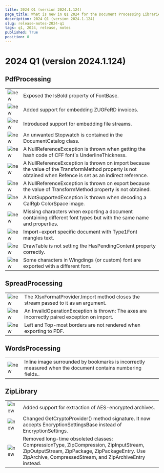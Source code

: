 ```yaml
---
title: 2024 Q1 (version 2024.1.124)
page_title: What is new in Q1 2024 for the Document Processing Libraries
description: 2024 Q1 (version 2024.1.124)
slug: release-notes-2024-q1
tags: q1, 2024, release, notes
published: True
position: 0
---
```

# 2024 Q1 (version 2024.1.124)

 
## PdfProcessing

|||
|----|----|
|![new](./images/new.png)|Exposed the IsBold property of FontBase.|
|![new](./images/new.png)|Added support for embedding ZUGFeRD invoices.|
|![new](./images/new.png)|Introduced support for embedding file streams.|
|![new](./images/fixed.png)|An unwanted Stopwatch is contained in the DocumentCatalog class. |
|![new](./images/fixed.png)|A NullReferenceException is thrown when getting the hash code of CFF font`s UnderlineThickness.  |
|![new](./images/fixed.png)|A NullReferenceException is thrown on import because the value of the TransformMethod property is not obtained when Refence is set as an indirect reference. |
|![new](./images/fixed.png)|A NullReferenceException is thrown on export because the value of TransformMethod property is not obtained.  |
|![new](./images/fixed.png)|A NotSupportedException is thrown when decoding a CalRgb ColorSpace image. |
|![new](./images/fixed.png)|Missing characters when exporting a document containing different font types but with the same name and properties. |
|![new](./images/fixed.png)|Import-export specific document with Type1Font mangles text.  |
|![new](./images/fixed.png)|DrawTable is not setting the HasPendingContent property correctly.  |
|![new](./images/fixed.png)|Some characters in Wingdings (or custom) font are exported with a different font.  |

## SpreadProcessing

|||
|----|----|
|![new](./images/fixed.png)|The XlsxFormatProvider.Import method closes the stream passed to it as an argument.|
|![new](./images/fixed.png)|An InvalidOperationException is thrown: The axes are incorrectly paired exception on import.|
|![new](./images/fixed.png)|Left and Top-most borders are not rendered when exporting to PDF.|

## WordsProcessing

|||
|----|----|
|![new](./images/fixed.png)|Inline image surrounded by bookmarks is incorrectly measured when the document contains numbering fields..|


## ZipLibrary

|||
|----|----|
|![new](./images/new.png)|Added support for extraction of AES-encrypted archives.|
|![new](./images/changed.png)|Changed GetCryptoProvider() method signature. It now accepts EncryptionSettingsBase instead of EncryptionSettings. |
|![new](./images/changed.png)|Removed long-time obsoleted classes: CompressionType, ZipCompression, ZipInputStream, ZipOutputStream, ZipPackage, ZipPackageEntry. Use ZipArchive, CompressedStream, and ZipArchiveEntry instead. |
